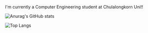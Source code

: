 I'm currently a Computer Engineering student at Chulalongkorn Uni!!

![Anurag's GitHub stats](https://github-readme-stats.vercel.app/api?username=vetozer6417&show_icons=true&theme=tokyonight)

![Top Langs](https://github-readme-stats.vercel.app/api/top-langs/?username=vetozer6417&layout=compact)


